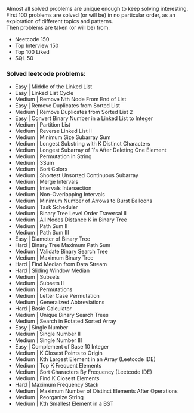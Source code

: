 Almost all solved problems are unique enough to keep solving interesting. \
First 100 problems are solved (or will be) in no particular order, as an exploration of different topics and patterns. \
Then problems are taken (or will be) from:
- Neetcode 150
- Top Interview 150
- Top 100 Liked
- SQL 50


### Solved leetcode problems:
- Easy | Middle of the Linked List
- Easy | Linked List Cycle
- Medium | Remove Nth Node From End of List
- Easy | Remove Duplicates from Sorted List
- Medium | Remove Duplicates from Sorted List 2
- Easy | Convert Binary Number in a Linked List to Integer
- Medium | Partition List
- Medium | Reverse Linked List II
- Medium | Minimum Size Subarray Sum
- Medium | Longest Substring with K Distinct Characters
- Medium | Longest Subarray of 1's After Deleting One Element
- Medium | Permutation in String
- Medium | 3Sum
- Medium | Sort Colors
- Medium | Shortest Unsorted Continuous Subarray
- Medium | Merge Intervals
- Medium | Intervals Intersection
- Medium | Non-Overlapping Intervals
- Medium | Minimum Number of Arrows to Burst Balloons
- Medium | Task Scheduler
- Medium | Binary Tree Level Order Traversal II
- Medium | All Nodes Distance K in Binary Tree
- Medium | Path Sum II
- Medium | Path Sum III
- Easy | Diameter of Binary Tree
- Hard | Binary Tree Maximum Path Sum
- Medium | Validate Binary Search Tree
- Medium | Maximum Binary Tree
- Hard | Find Median from Data Stream
- Hard | Sliding Window Median
- Medium | Subsets
- Medium | Subsets II
- Medium | Permutations
- Medium | Letter Case Permutation
- Medium | Generalized Abbreviations
- Hard | Basic Calculator
- Medium | Unique Binary Search Trees
- Medium | Search in Rotated Sorted Array
- Easy | Single Number
- Medium | Single Number II
- Medium | Single Number III
- Easy | Complement of Base 10 Integer
- Medium | K Closest Points to Origin
- Medium | Kth Largest Element in an Array (Leetcode IDE)
- Medium | Top K Frequent Elements
- Medium | Sort Characters By Frequency (Leetcode IDE)
- Medium | Find K Closest Elements
- Hard | Maximum Frequency Stack
- Medium | Maximum Number of Distinct Elements After Operations
- Medium | Reorganize String
- Medium | Kth Smallest Element in a BST
